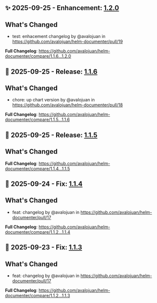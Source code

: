 ## ✨ 2025-09-25 - Enhancement: [1.2.0](https://github.com/avalojuan/helm-documenter/releases/tag/1.2.0)

## What's Changed
* test: enhacement changelog by @avalojuan in https://github.com/avalojuan/helm-documenter/pull/19


**Full Changelog**: https://github.com/avalojuan/helm-documenter/compare/1.1.6...1.2.0

## 🚀 2025-09-25 - Release: [1.1.6](https://github.com/avalojuan/helm-documenter/releases/tag/1.1.6)

## What's Changed
* chore: up chart version by @avalojuan in https://github.com/avalojuan/helm-documenter/pull/18


**Full Changelog**: https://github.com/avalojuan/helm-documenter/compare/1.1.5...1.1.6

## 🚀 2025-09-25 - Release: [1.1.5](https://github.com/avalojuan/helm-documenter/releases/tag/1.1.5)

## What's Changed


**Full Changelog**: https://github.com/avalojuan/helm-documenter/compare/1.1.4...1.1.5

## 🐛 2025-09-24 - Fix: [1.1.4](https://github.com/avalojuan/helm-documenter/releases/tag/1.1.4)

## What's Changed
* feat: changelog by @avalojuan in https://github.com/avalojuan/helm-documenter/pull/17


**Full Changelog**: https://github.com/avalojuan/helm-documenter/compare/1.1.2...1.1.4

## 🐛 2025-09-23 - Fix: [1.1.3](https://github.com/avalojuan/helm-documenter/releases/tag/1.1.3)

## What's Changed
* feat: changelog by @avalojuan in https://github.com/avalojuan/helm-documenter/pull/17


**Full Changelog**: https://github.com/avalojuan/helm-documenter/compare/1.1.2...1.1.3
